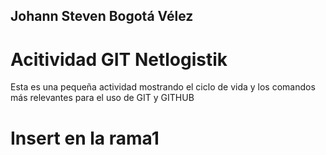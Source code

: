 ## Johann Steven Bogotá Vélez
# Acitividad GIT Netlogistik
Esta es una pequeña actividad mostrando el ciclo de vida y los comandos más relevantes para el uso de GIT y GITHUB


# Insert en la rama1